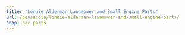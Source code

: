 ```yaml
---
title: "Lonnie Alderman Lawnmower and Small Engine Parts"
url: /pensacola/lonnie-alderman-lawnmower-and-small-engine-parts/
shop: car parts
---
```

